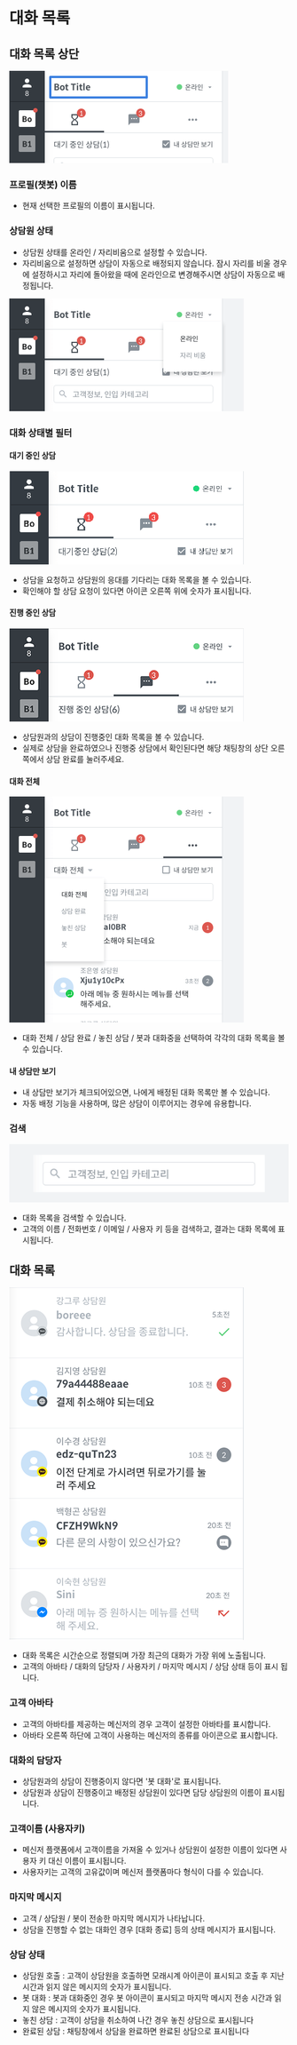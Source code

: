 # 대화 목록

## 대화 목록 상단

![](../../.gitbook/assets/openbeta_chat_%20%286%29.png)

### 프로필\(챗봇\) 이름

* 현재 선택한 프로필의 이름이 표시됩니다.

### 상담원 상태

* 상담원 상태를 온라인 / 자리비움으로 설정할 수 있습니다.
* 자리비움으로 설정하면 상담이 자동으로 배정되지 않습니다. 잠시 자리를 비울 경우에 설정하시고 자리에 돌아왔을 때에 온라인으로 변경해주시면 상담이 자동으로 배정됩니다.



![&#xC0C1;&#xB2F4;&#xC6D0; &#xC0C1;&#xD0DC; &#xC608;&#xC2DC;](../../.gitbook/assets/openbeta_chat_%20%283%29.png)

### 대화 상태별 필터

#### 대기 중인 상담

![](../../.gitbook/assets/openbeta_chat_%20%285%29.png)

* 상담을 요청하고 상담원의 응대를 기다리는 대화 목록을 볼 수 있습니다.
* 확인해야 할 상담 요청이 있다면 아이콘 오른쪽 위에 숫자가 표시됩니다.

#### 진행 중인 상담

![](../../.gitbook/assets/openbeta_chat_%20%288%29.png)

* 상담원과의 상담이 진행중인 대화 목록을 볼 수 있습니다.
* 실제로 상담을 완료하였으나 진행중 상담에서 확인된다면 해당 채팅창의 상단 오른쪽에서 상담 완료를 눌러주세요.

#### 대화 전체

![](../../.gitbook/assets/openbeta_chat_-_-_list%20%281%29.png)

* 대화 전체 / 상담 완료 / 놓친 상담 / 봇과 대화중을 선택하여 각각의 대화 목록을 볼 수 있습니다.

#### 내 상담만 보기

* 내 상담만 보기가 체크되어있으면, 나에게 배정된 대화 목록만 볼 수 있습니다.
* 자동 배정 기능을 사용하며, 많은 상담이 이루어지는 경우에 유용합니다.

### 검색

![&#xAC80;&#xC0C9; &#xC608;&#xC2DC;](../../.gitbook/assets/openbeta_chat_%20%2812%29.png)

* 대화 목록을 검색할 수 있습니다.
* 고객의 이름 / 전화번호 / 이메일 / 사용자 키 등을 검색하고, 결과는 대화 목록에 표시됩니다.

## 대화 목록

![](../../.gitbook/assets/openbeta_chat_%20%2815%29.png)

* 대화 목록은 시간순으로 정렬되며 가장 최근의 대화가 가장 위에 노출됩니다.
* 고객의 아바타 / 대화의 담당자 / 사용자키 / 마지막 메시지 / 상담 상태 등이 표시 됩니다.

### 고객 아바타

* 고객의 아바타를 제공하는 메신저의 경우 고객이 설정한 아바타를 표시합니다.
* 아바타 오른쪽 하단에 고객이 사용하는 메신저의 종류를 아이콘으로 표시합니다.

### 대화의 담당자

* 상담원과의 상담이 진행중이지 않다면 '봇 대화'로 표시됩니다.
* 상담원과 상담이 진행중이고 배정된 상담원이 있다면 담당 상담원의 이름이 표시됩니다.

### 고객이름 \(사용자키\)

* 메신저 플랫폼에서 고객이름을 가져올 수 있거나 상담원이 설정한 이름이 있다면 사용자 키 대신 이름이 표시됩니다.
* 사용자키는 고객의 고유값이며 메신저 플랫폼마다 형식이 다를 수 있습니다.

### 마지막 메시지

* 고객 / 상담원 / 봇이 전송한 마지막 메시지가 나타납니다.
* 상담을 진행할 수 없는 대화인 경우 \[대화 종료\] 등의 상태 메시지가 표시됩니다.

### 상담 상태

* 상담원 호출 : 고객이 상담원을 호출하면 모래시계 아이콘이 표시되고 호출 후 지난 시간과 읽지 않은 메시지의 숫자가 표시됩니다.
* 봇 대화 : 봇과 대화중인 경우 봇 아이콘이 표시되고 마지막 메시지 전송 시간과 읽지 않은 메시지의 숫자가 표시됩니다.
* 놓친 상담 : 고객이 상담을 취소하여 나간 경우 놓친 상담으로 표시됩니다
* 완료된 상담 : 채팅창에서 상담을 완료하면 완료된 상담으로 표시됩니다


